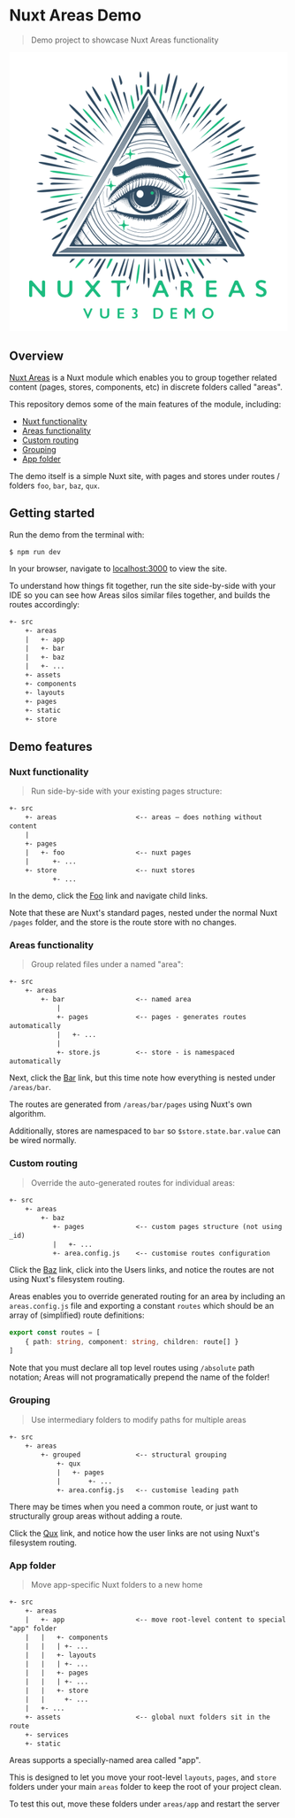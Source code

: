# Nuxt Areas Demo

> Demo project to showcase Nuxt Areas functionality

<p align="center">
  <img src="https://raw.githubusercontent.com/davestewart/nuxt-areas-demo-vue3/master/public/nuxt-areas-demo.png" alt="Nuxt Areas Demo">
</p>

## Overview

[Nuxt Areas](https://github.com/davestewart/nuxt-areas) is a Nuxt module which enables you to group together related content (pages, stores, components, etc) in discrete folders called "areas".

This repository demos some of the main features of the module, including:

- [Nuxt functionality](#nuxt-functionality)
- [Areas functionality](#areas-functionality)
- [Custom routing](#custom-routing)
- [Grouping](#grouping)
- [App folder](#app-folder)

The demo itself is a simple Nuxt site, with pages and stores under routes / folders `foo`, `bar`, `baz`, `qux`.

## Getting started

Run the demo from the terminal with:

```bash
$ npm run dev
```

In your browser, navigate to [localhost:3000](http://localhost:3000) to view the site.

To understand how things fit together, run the site side-by-side with your IDE so you can see how Areas silos similar files together, and builds the routes accordingly:

```
+- src
    +- areas
    |   +- app
    |   +- bar
    |   +- baz
    |   +- ...
    +- assets
    +- components
    +- layouts
    +- pages
    +- static
    +- store
```

## Demo features

### Nuxt functionality

> Run side-by-side with your existing pages structure:

```
+- src
    +- areas                    <-- areas – does nothing without content
    |
    +- pages
    |   +- foo                  <-- nuxt pages
    |      +- ...
    +- store                    <-- nuxt stores
           +- ...
```

In the demo, click the [Foo](https://localhost:3000/foo) link and navigate child links.

Note that these are Nuxt's standard pages, nested under the normal Nuxt `/pages` folder, and the store is the route store with no changes.

### Areas functionality

> Group related files under a named "area":

```
+- src
    +- areas
        +- bar                  <-- named area
            |
            +- pages            <-- pages - generates routes automatically
            |   +- ...
            |
            +- store.js         <-- store - is namespaced automatically
```

Next, click the [Bar](https://localhost:3000/bar) link, but this time note how everything is nested under `/areas/bar`.

The routes are generated from `/areas/bar/pages` using Nuxt's own algorithm. 

Additionally, stores are namespaced to `bar` so `$store.state.bar.value` can be wired normally.

### Custom routing

> Override the auto-generated routes for individual areas:

```
+- src
    +- areas
        +- baz
           +- pages             <-- custom pages structure (not using _id)
           |   +- ...
           +- area.config.js    <-- customise routes configuration
```
Click the [Baz](https://localhost:3000/baz) link, click into the Users links, and notice the routes are not using Nuxt's filesystem routing.

Areas enables you to override generated routing for an area by including an `areas.config.js` file and exporting a constant `routes` which should be an array of (simplified) route definitions:

````ts
export const routes = [
    { path: string, component: string, children: route[] }
]
````

Note that you must declare all top level routes using `/absolute` path notation; Areas will not programatically prepend the name of the folder! 

### Grouping

> Use intermediary folders to modify paths for multiple areas

```
+- src
    +- areas
        +- grouped              <-- structural grouping
            +- qux
            |   +- pages
            |       +- ...
            +- area.config.js   <-- customise leading path
```

There may be times when you need a common route, or just want to structurally group areas without adding a route.

Click the [Qux](https://localhost:3000/qux) link, and notice how the user links are not using Nuxt's filesystem routing.

### App folder

> Move app-specific Nuxt folders to a new home 

```
+- src
    +- areas
    |   +- app                  <-- move root-level content to special "app" folder
    |   |   +- components
    |   |   | +- ...
    |   |   +- layouts
    |   |   | +- ...
    |   |   +- pages
    |   |   | +- ...
    |   |   +- store
    |   |     +- ...
    |   +- ...
    +- assets                   <-- global nuxt folders sit in the route
    +- services
    +- static
```

Areas supports a specially-named area called "app".

This is designed to let you move your root-level `layouts`, `pages`, and `store` folders under your main `areas` folder to keep the root of your project clean.

To test this out, move these folders under `areas/app` and restart the server
